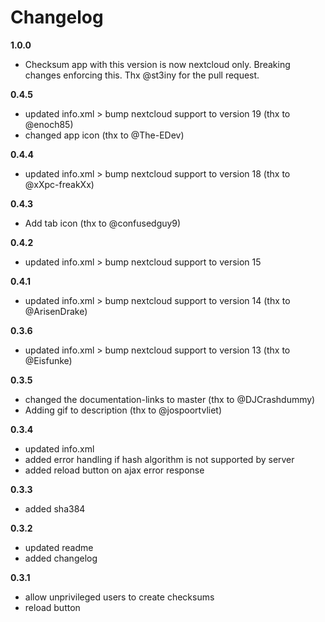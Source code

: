 Changelog
=========

**1.0.0**
- Checksum app with this version is now nextcloud only. Breaking changes enforcing this. Thx @st3iny for the pull request.

**0.4.5**
- updated info.xml > bump nextcloud support to version 19 (thx to @enoch85)
- changed app icon (thx to @The-EDev)

**0.4.4**
- updated info.xml > bump nextcloud support to version 18 (thx to @xXpc-freakXx)

**0.4.3**
- Add tab icon (thx to @confusedguy9)

**0.4.2**
- updated info.xml > bump nextcloud support to version 15

**0.4.1**
- updated info.xml > bump nextcloud support to version 14 (thx to @ArisenDrake)

**0.3.6**
- updated info.xml > bump nextcloud support to version 13 (thx to @Eisfunke)

**0.3.5**
- changed the documentation-links to master (thx to @DJCrashdummy)
- Adding gif to description (thx to @jospoortvliet)

**0.3.4**
- updated info.xml
- added error handling if hash algorithm is not supported by server
- added reload button on ajax error response

**0.3.3**
- added sha384

**0.3.2**
- updated readme
- added changelog

**0.3.1**
- allow unprivileged users to create checksums
- reload button
